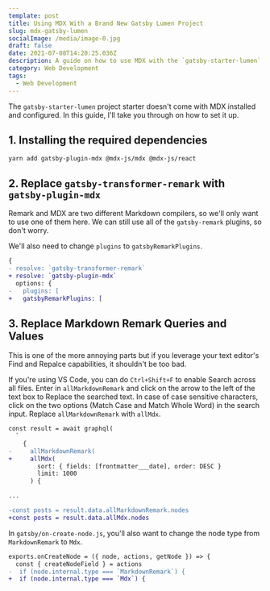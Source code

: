 ```yaml
---
template: post
title: Using MDX With a Brand New Gatsby Lumen Project
slug: mdx-gatsby-lumen
socialImage: /media/image-0.jpg
draft: false
date: 2021-07-08T14:20:25.036Z
description: A guide on how to use MDX with the `gatsby-starter-lumen` project.
category: Web Development
tags:
  - Web Development
---
```


The `gatsby-starter-lumen` project starter doesn't come with MDX installed and configured. In this guide, I'll take you through on how to set it up.

## 1. Installing the required dependencies

```shell
yarn add gatsby-plugin-mdx @mdx-js/mdx @mdx-js/react
```

## 2. Replace `gatsby-transformer-remark` with `gatsby-plugin-mdx`

Remark and MDX are two different Markdown compilers, so we'll only want to use one of them here. We can still use all of the `gatsby-remark` plugins, so don't worry.

We'll also need to change `plugins` to `gatsbyRemarkPlugins`.

```diff
{
- resolve: `gatsby-transformer-remark`
+ resolve: `gatsby-plugin-mdx`
  options: {
-   plugins: [
+   gatsbyRemarkPlugins: [
```

## 3. Replace Markdown Remark Queries and Values

This is one of the more annoying parts but if you leverage your text editor's Find and Repalce capabilities, it shouldn't be too bad.

If you're using VS Code, you can do `Ctrl+Shift+F` to enable Search across all files. Enter in `allMarkdownRemark` and click on the arrow to the left of the text box to Replace the searched text. In case of case sensitive characters, click on the two options (Match Case and Match Whole Word) in the search input. Replace `allMarkdownRemark` with `allMdx`.

```diff
const result = await graphql(
  `
    {
-     allMarkdownRemark(
+     allMdx(
        sort: { fields: [frontmatter___date], order: DESC }
        limit: 1000
      ) {

...

-const posts = result.data.allMarkdownRemark.nodes
+const posts = result.data.allMdx.nodes
```

In `gatsby/on-create-node.js`, you'll also want to change the node type from `MarkdownRemark` to `Mdx`.

```diff
exports.onCreateNode = ({ node, actions, getNode }) => {
  const { createNodeField } = actions
-  if (node.internal.type === `MarkdownRemark`) {
+  if (node.internal.type === `Mdx`) {
```

